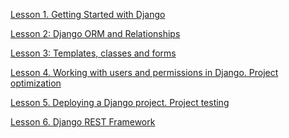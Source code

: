 [Lesson 1. Getting Started with Django](https://gbcdn.mrgcdn.ru/uploads/record/275426/attachment/27f3b2975bc9c9c009e3242db17f8a4c.mp4)

[Lesson 2: Django ORM and Relationships](https://gbcdn.mrgcdn.ru/uploads/record/276336/attachment/4b4f1ead3ee689f9498bd94fb7a84298.mp4)

[Lesson 3: Templates, classes and forms](https://gbcdn.mrgcdn.ru/uploads/record/277250/attachment/f6ee1d11c95cb0464e34fe45e8536024.mp4)

[Lesson 4. Working with users and permissions in Django. Project optimization]()

[Lesson 5. Deploying a Django project. Project testing]()

[Lesson 6. Django REST Framework]()